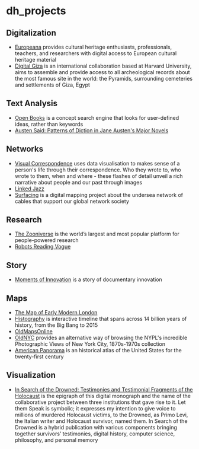 # dh_projects
## Digitalization
- [Europeana](https://www.europeana.eu/) provides cultural heritage enthusiasts, professionals, teachers, and researchers with digital access to European cultural heritage material
- [Digital Giza](http://giza.fas.harvard.edu/) is an international collaboration based at Harvard University, aims to assemble and provide access to all archeological records about the most famous site in the world: the Pyramids, surrounding cemeteries and settlements of Giza, Egypt
## Text Analysis
- [Open Books](https://scholar.harvard.edu/stephenosadetz/digitalresearch) is a concept search engine that looks for user-defined ideas, rather than keywords
- [Austen Said: Patterns of Diction in Jane Austen's Major Novels](https://austen.unl.edu/)
## Networks
- [Visual Correspondence](https://www.correspondence.ie/) uses data visualisation to makes sense of a person's life through their correspondence. Who they wrote to, who wrote to them, when and where - these flashes of detail unveil a rich narrative about people and our past through images
- [Linked Jazz](https://linkedjazz.org/)
- [Surfacing](http://www.surfacing.in/) is a digital mapping project about the undersea network of cables that support our global network society
## Research
- [The Zooniverse](https://www.zooniverse.org/) is the world’s largest and most popular platform for people-powered research
- [Robots Reading Vogue](http://dh.library.yale.edu/projects/vogue/)
## Story
- [Moments of Innovation](https://momentsofinnovation.mit.edu/) is a story of documentary innovation
## Maps
- [The Map of Early Modern London](https://mapoflondon.uvic.ca/)
- [Histography](http://histography.io/) is interactive timeline that spans across 14 billion years of history, from the Big Bang to 2015
- [OldMapsOnline](https://www.oldmapsonline.org/)
- [OldNYC](https://www.oldnyc.org/) provides an alternative way of browsing the NYPL's incredible Photographic Views of New York City, 1870s-1970s collection
- [American Panorama](https://dsl.richmond.edu/panorama/) is an historical atlas of the United States for the twenty-first century
## Visualization
- [In Search of the Drowned: Testimonies and Testimonial Fragments of the Holocaust](https://lts.fortunoff.library.yale.edu/) is the epigraph of this digital monograph and the name of the collaborative project between three institutions that gave rise to it. Let them Speak is symbolic; it expresses my intention to give voice to millions of murdered Holocaust victims, to the Drowned, as Primo Levi, the Italian writer and Holocaust survivor, named them. In Search of the Drowned is a hybrid publication with various components bringing together survivors’ testimonies, digital history, computer science, philosophy, and personal memory
